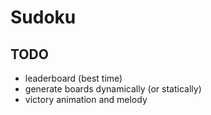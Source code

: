 # Sudoku

## TODO

- leaderboard (best time)
- generate boards dynamically (or statically)
- victory animation and melody
